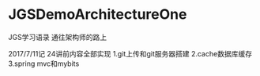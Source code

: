# JGSDemoArchitectureOne
JGS学习语录
通往架构师的路上

2017/7/11记
24讲前内容全部实现
1.git上传和git服务器搭建
2.cache数据库缓存
3.spring mvc和mybits


